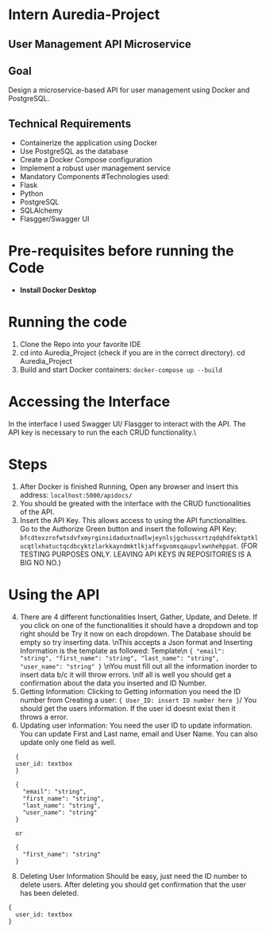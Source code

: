 # Intern Auredia-Project

## User Management API Microservice

## Goal
Design a microservice-based API for user management using Docker and PostgreSQL. 

## Technical Requirements
* Containerize the application using Docker 
* Use PostgreSQL as the database 
* Create a Docker Compose configuration 
* Implement a robust user management service 
* Mandatory Components
#Technologies used:
* Flask
* Python
* PostgreSQL
* SQLAlchemy
* Flasgger/Swagger UI

# Pre-requisites before running the Code
* **Install Docker Desktop**

# Running the code
1. Clone the Repo into your favorite IDE
2. cd into Auredia_Project (check if you are in the correct directory). cd Auredia_Project
3. Build and start Docker containers: ``docker-compose up --build``

# Accessing the Interface
In the interface I used Swagger UI/ Flasgger to interact with the API. The API key is necessary to run the each CRUD functionality.\
# Steps
1. After Docker is finished Running, Open any browser and insert this address: ``localhost:5000/apidocs/``
2. You should be greated with the interface with the CRUD functionalities of the API.
3. Insert the API Key. This allows access to using the API functionalities. Go to the Authorize Green button and insert the following API Key: ``bfcdtexzrofwtsdvfxmyrginsidaduxtnadlwjeynlsjgchussxrtzqdqhdfektptklucqtlxhatuctqcdbcyktzlarkkayndmktlkjaffxgvomsqaupvlxwnhehppat``. (FOR TESTING PURPOSES ONLY. LEAVING API KEYS IN REPOSITORIES IS A BIG NO NO.)
# Using the API
4. There are 4 different functionalities Insert, Gather, Update, and Delete. If you click on one of the functionalities it should have a dropdown and top right should be Try it now on each dropdown. The Database should be empty so try inserting data. \nThis accepts a Json format and Inserting Information is the template as followed:
Template\n
``{
  "email": "string",
  "first_name": "string",
  "last_name": "string",
  "user_name": "string"
}``
\nYou must fill out all the information inorder to insert data b/c it will throw errors.
\nIf all is well you should get a confirmation about the data you inserted and ID Number.
6. Getting Information:
   Clicking to Getting information you need the ID number from Creating a user:
   ``{
   User_ID: insert ID number here
   }``/ You should get the users information. If the user id doesnt exist then it throws a error.
7. Updating user information: You need the user ID to update information. You can update First and Last name, email and User Name. You can also update only one field as well.

```
  {
  user_id: textbox
  }
  
  {
    "email": "string",
    "first_name": "string",
    "last_name": "string",
    "user_name": "string"
  }
  
  or 
  
  {
    "first_name": "string"
  }
```
8. Deleting User Information
Should be easy, just need the ID number to delete users. After deleting you should get confirmation that the user has been deleted.
```
{
  user_id: textbox
}
```









